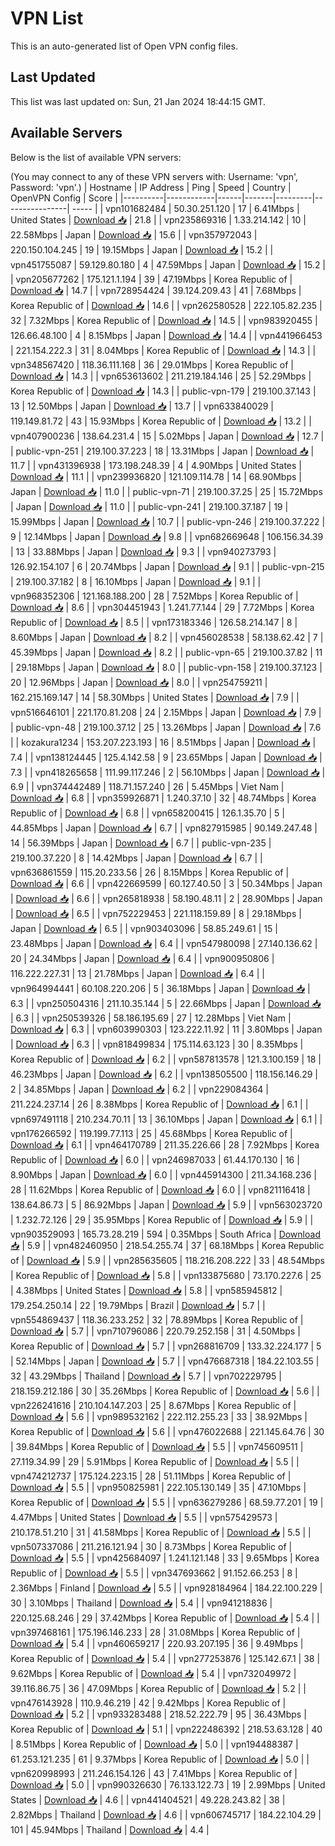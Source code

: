 # VPN List

This is an auto-generated list of Open VPN config files.

## Last Updated

This list was last updated on: Sun, 21 Jan 2024 18:44:15 GMT.

## Available Servers

Below is the list of available VPN servers:

(You may connect to any of these VPN servers with: Username: 'vpn', Password: 'vpn'.)
| Hostname | IP Address | Ping | Speed | Country | OpenVPN Config | Score |
|----------|------------|------|-------|---------|----------------| ----- |
| vpn101682484 | 50.30.251.120 | 17 | 6.41Mbps | United States | [Download 📥](./configs/server_0_US.ovpn) | 21.8 |
| vpn235869316 | 1.33.214.142 | 10 | 22.58Mbps | Japan | [Download 📥](./configs/server_1_JP.ovpn) | 15.6 |
| vpn357972043 | 220.150.104.245 | 19 | 19.15Mbps | Japan | [Download 📥](./configs/server_2_JP.ovpn) | 15.2 |
| vpn451755087 | 59.129.80.180 | 4 | 47.59Mbps | Japan | [Download 📥](./configs/server_3_JP.ovpn) | 15.2 |
| vpn205677262 | 175.121.1.194 | 39 | 47.19Mbps | Korea Republic of | [Download 📥](./configs/server_4_KR.ovpn) | 14.7 |
| vpn728954424 | 39.124.209.43 | 41 | 7.68Mbps | Korea Republic of | [Download 📥](./configs/server_5_KR.ovpn) | 14.6 |
| vpn262580528 | 222.105.82.235 | 32 | 7.32Mbps | Korea Republic of | [Download 📥](./configs/server_6_KR.ovpn) | 14.5 |
| vpn983920455 | 126.66.48.100 | 4 | 8.15Mbps | Japan | [Download 📥](./configs/server_7_JP.ovpn) | 14.4 |
| vpn441966453 | 221.154.222.3 | 31 | 8.04Mbps | Korea Republic of | [Download 📥](./configs/server_8_KR.ovpn) | 14.3 |
| vpn348567420 | 118.36.111.168 | 36 | 29.01Mbps | Korea Republic of | [Download 📥](./configs/server_9_KR.ovpn) | 14.3 |
| vpn653613602 | 211.219.184.146 | 25 | 52.29Mbps | Korea Republic of | [Download 📥](./configs/server_10_KR.ovpn) | 14.3 |
| public-vpn-179 | 219.100.37.143 | 13 | 12.50Mbps | Japan | [Download 📥](./configs/server_11_JP.ovpn) | 13.7 |
| vpn633840029 | 119.149.81.72 | 43 | 15.93Mbps | Korea Republic of | [Download 📥](./configs/server_12_KR.ovpn) | 13.2 |
| vpn407900236 | 138.64.231.4 | 15 | 5.02Mbps | Japan | [Download 📥](./configs/server_13_JP.ovpn) | 12.7 |
| public-vpn-251 | 219.100.37.223 | 18 | 13.31Mbps | Japan | [Download 📥](./configs/server_14_JP.ovpn) | 11.7 |
| vpn431396938 | 173.198.248.39 | 4 | 4.90Mbps | United States | [Download 📥](./configs/server_15_US.ovpn) | 11.1 |
| vpn239936820 | 121.109.114.78 | 14 | 68.90Mbps | Japan | [Download 📥](./configs/server_16_JP.ovpn) | 11.0 |
| public-vpn-71 | 219.100.37.25 | 25 | 15.72Mbps | Japan | [Download 📥](./configs/server_17_JP.ovpn) | 11.0 |
| public-vpn-241 | 219.100.37.187 | 19 | 15.99Mbps | Japan | [Download 📥](./configs/server_18_JP.ovpn) | 10.7 |
| public-vpn-246 | 219.100.37.222 | 9 | 12.14Mbps | Japan | [Download 📥](./configs/server_19_JP.ovpn) | 9.8 |
| vpn682669648 | 106.156.34.39 | 13 | 33.88Mbps | Japan | [Download 📥](./configs/server_20_JP.ovpn) | 9.3 |
| vpn940273793 | 126.92.154.107 | 6 | 20.74Mbps | Japan | [Download 📥](./configs/server_21_JP.ovpn) | 9.1 |
| public-vpn-215 | 219.100.37.182 | 8 | 16.10Mbps | Japan | [Download 📥](./configs/server_22_JP.ovpn) | 9.1 |
| vpn968352306 | 121.168.188.200 | 28 | 7.52Mbps | Korea Republic of | [Download 📥](./configs/server_23_KR.ovpn) | 8.6 |
| vpn304451943 | 1.241.77.144 | 29 | 7.72Mbps | Korea Republic of | [Download 📥](./configs/server_24_KR.ovpn) | 8.5 |
| vpn173183346 | 126.58.214.147 | 8 | 8.60Mbps | Japan | [Download 📥](./configs/server_25_JP.ovpn) | 8.2 |
| vpn456028538 | 58.138.62.42 | 7 | 45.39Mbps | Japan | [Download 📥](./configs/server_26_JP.ovpn) | 8.2 |
| public-vpn-65 | 219.100.37.82 | 11 | 29.18Mbps | Japan | [Download 📥](./configs/server_27_JP.ovpn) | 8.0 |
| public-vpn-158 | 219.100.37.123 | 20 | 12.96Mbps | Japan | [Download 📥](./configs/server_28_JP.ovpn) | 8.0 |
| vpn254759211 | 162.215.169.147 | 14 | 58.30Mbps | United States | [Download 📥](./configs/server_29_US.ovpn) | 7.9 |
| vpn516646101 | 221.170.81.208 | 24 | 2.15Mbps | Japan | [Download 📥](./configs/server_30_JP.ovpn) | 7.9 |
| public-vpn-48 | 219.100.37.12 | 25 | 13.26Mbps | Japan | [Download 📥](./configs/server_31_JP.ovpn) | 7.6 |
| kozakura1234 | 153.207.223.193 | 16 | 8.51Mbps | Japan | [Download 📥](./configs/server_32_JP.ovpn) | 7.4 |
| vpn138124445 | 125.4.142.58 | 9 | 23.65Mbps | Japan | [Download 📥](./configs/server_33_JP.ovpn) | 7.3 |
| vpn418265658 | 111.99.117.246 | 2 | 56.10Mbps | Japan | [Download 📥](./configs/server_34_JP.ovpn) | 6.9 |
| vpn374442489 | 118.71.157.240 | 26 | 5.45Mbps | Viet Nam | [Download 📥](./configs/server_35_VN.ovpn) | 6.8 |
| vpn359926871 | 1.240.37.10 | 32 | 48.74Mbps | Korea Republic of | [Download 📥](./configs/server_36_KR.ovpn) | 6.8 |
| vpn658200415 | 126.1.35.70 | 5 | 44.85Mbps | Japan | [Download 📥](./configs/server_37_JP.ovpn) | 6.7 |
| vpn827915985 | 90.149.247.48 | 14 | 56.39Mbps | Japan | [Download 📥](./configs/server_38_JP.ovpn) | 6.7 |
| public-vpn-235 | 219.100.37.220 | 8 | 14.42Mbps | Japan | [Download 📥](./configs/server_39_JP.ovpn) | 6.7 |
| vpn636861559 | 115.20.233.56 | 26 | 8.15Mbps | Korea Republic of | [Download 📥](./configs/server_40_KR.ovpn) | 6.6 |
| vpn422669599 | 60.127.40.50 | 3 | 50.34Mbps | Japan | [Download 📥](./configs/server_41_JP.ovpn) | 6.6 |
| vpn265818938 | 58.190.48.11 | 2 | 28.90Mbps | Japan | [Download 📥](./configs/server_42_JP.ovpn) | 6.5 |
| vpn752229453 | 221.118.159.89 | 8 | 29.18Mbps | Japan | [Download 📥](./configs/server_43_JP.ovpn) | 6.5 |
| vpn903403096 | 58.85.249.61 | 15 | 23.48Mbps | Japan | [Download 📥](./configs/server_44_JP.ovpn) | 6.4 |
| vpn547980098 | 27.140.136.62 | 20 | 24.34Mbps | Japan | [Download 📥](./configs/server_45_JP.ovpn) | 6.4 |
| vpn900950806 | 116.222.227.31 | 13 | 21.78Mbps | Japan | [Download 📥](./configs/server_46_JP.ovpn) | 6.4 |
| vpn964994441 | 60.108.220.206 | 5 | 36.18Mbps | Japan | [Download 📥](./configs/server_47_JP.ovpn) | 6.3 |
| vpn250504316 | 211.10.35.144 | 5 | 22.66Mbps | Japan | [Download 📥](./configs/server_48_JP.ovpn) | 6.3 |
| vpn250539326 | 58.186.195.69 | 27 | 12.28Mbps | Viet Nam | [Download 📥](./configs/server_49_VN.ovpn) | 6.3 |
| vpn603990303 | 123.222.11.92 | 11 | 3.80Mbps | Japan | [Download 📥](./configs/server_50_JP.ovpn) | 6.3 |
| vpn818499834 | 175.114.63.123 | 30 | 8.35Mbps | Korea Republic of | [Download 📥](./configs/server_51_KR.ovpn) | 6.2 |
| vpn587813578 | 121.3.100.159 | 18 | 46.23Mbps | Japan | [Download 📥](./configs/server_52_JP.ovpn) | 6.2 |
| vpn138505500 | 118.156.146.29 | 2 | 34.85Mbps | Japan | [Download 📥](./configs/server_53_JP.ovpn) | 6.2 |
| vpn229084364 | 211.224.237.14 | 26 | 8.38Mbps | Korea Republic of | [Download 📥](./configs/server_54_KR.ovpn) | 6.1 |
| vpn697491118 | 210.234.70.11 | 13 | 36.10Mbps | Japan | [Download 📥](./configs/server_55_JP.ovpn) | 6.1 |
| vpn176266592 | 119.199.77.113 | 25 | 45.68Mbps | Korea Republic of | [Download 📥](./configs/server_56_KR.ovpn) | 6.1 |
| vpn464170789 | 211.35.226.66 | 28 | 7.92Mbps | Korea Republic of | [Download 📥](./configs/server_57_KR.ovpn) | 6.0 |
| vpn246987033 | 61.44.170.130 | 16 | 8.90Mbps | Japan | [Download 📥](./configs/server_58_JP.ovpn) | 6.0 |
| vpn445914300 | 211.34.168.236 | 28 | 11.62Mbps | Korea Republic of | [Download 📥](./configs/server_59_KR.ovpn) | 6.0 |
| vpn821116418 | 138.64.86.73 | 5 | 86.92Mbps | Japan | [Download 📥](./configs/server_60_JP.ovpn) | 5.9 |
| vpn563023720 | 1.232.72.126 | 29 | 35.95Mbps | Korea Republic of | [Download 📥](./configs/server_61_KR.ovpn) | 5.9 |
| vpn903529093 | 165.73.28.219 | 594 | 0.35Mbps | South Africa | [Download 📥](./configs/server_62_ZA.ovpn) | 5.9 |
| vpn482460950 | 218.54.255.74 | 37 | 68.18Mbps | Korea Republic of | [Download 📥](./configs/server_63_KR.ovpn) | 5.9 |
| vpn285635605 | 118.216.208.222 | 33 | 48.54Mbps | Korea Republic of | [Download 📥](./configs/server_64_KR.ovpn) | 5.8 |
| vpn133875680 | 73.170.227.6 | 25 | 4.38Mbps | United States | [Download 📥](./configs/server_65_US.ovpn) | 5.8 |
| vpn585945812 | 179.254.250.14 | 22 | 19.79Mbps | Brazil | [Download 📥](./configs/server_66_BR.ovpn) | 5.7 |
| vpn554869437 | 118.36.233.252 | 32 | 78.89Mbps | Korea Republic of | [Download 📥](./configs/server_67_KR.ovpn) | 5.7 |
| vpn710796086 | 220.79.252.158 | 31 | 4.50Mbps | Korea Republic of | [Download 📥](./configs/server_68_KR.ovpn) | 5.7 |
| vpn268816709 | 133.32.224.177 | 5 | 52.14Mbps | Japan | [Download 📥](./configs/server_69_JP.ovpn) | 5.7 |
| vpn476687318 | 184.22.103.55 | 32 | 43.29Mbps | Thailand | [Download 📥](./configs/server_70_TH.ovpn) | 5.7 |
| vpn702229795 | 218.159.212.186 | 30 | 35.26Mbps | Korea Republic of | [Download 📥](./configs/server_71_KR.ovpn) | 5.6 |
| vpn226241616 | 210.104.147.203 | 25 | 8.67Mbps | Korea Republic of | [Download 📥](./configs/server_72_KR.ovpn) | 5.6 |
| vpn989532162 | 222.112.255.23 | 33 | 38.92Mbps | Korea Republic of | [Download 📥](./configs/server_73_KR.ovpn) | 5.6 |
| vpn476022688 | 221.145.64.76 | 30 | 39.84Mbps | Korea Republic of | [Download 📥](./configs/server_74_KR.ovpn) | 5.5 |
| vpn745609511 | 27.119.34.99 | 29 | 5.91Mbps | Korea Republic of | [Download 📥](./configs/server_75_KR.ovpn) | 5.5 |
| vpn474212737 | 175.124.223.15 | 28 | 51.11Mbps | Korea Republic of | [Download 📥](./configs/server_76_KR.ovpn) | 5.5 |
| vpn950825981 | 222.105.130.149 | 35 | 47.10Mbps | Korea Republic of | [Download 📥](./configs/server_77_KR.ovpn) | 5.5 |
| vpn636279286 | 68.59.77.201 | 19 | 4.47Mbps | United States | [Download 📥](./configs/server_78_US.ovpn) | 5.5 |
| vpn575429573 | 210.178.51.210 | 31 | 41.58Mbps | Korea Republic of | [Download 📥](./configs/server_79_KR.ovpn) | 5.5 |
| vpn507337086 | 211.216.121.94 | 30 | 8.73Mbps | Korea Republic of | [Download 📥](./configs/server_80_KR.ovpn) | 5.5 |
| vpn425684097 | 1.241.121.148 | 33 | 9.65Mbps | Korea Republic of | [Download 📥](./configs/server_81_KR.ovpn) | 5.5 |
| vpn347693662 | 91.152.66.253 | 8 | 2.36Mbps | Finland | [Download 📥](./configs/server_82_FI.ovpn) | 5.5 |
| vpn928184964 | 184.22.100.229 | 30 | 3.10Mbps | Thailand | [Download 📥](./configs/server_83_TH.ovpn) | 5.4 |
| vpn941218836 | 220.125.68.246 | 29 | 37.42Mbps | Korea Republic of | [Download 📥](./configs/server_84_KR.ovpn) | 5.4 |
| vpn397468161 | 175.196.146.233 | 28 | 31.08Mbps | Korea Republic of | [Download 📥](./configs/server_85_KR.ovpn) | 5.4 |
| vpn460659217 | 220.93.207.195 | 36 | 9.49Mbps | Korea Republic of | [Download 📥](./configs/server_86_KR.ovpn) | 5.4 |
| vpn277253876 | 125.142.67.1 | 38 | 9.62Mbps | Korea Republic of | [Download 📥](./configs/server_87_KR.ovpn) | 5.4 |
| vpn732049972 | 39.116.86.75 | 36 | 47.09Mbps | Korea Republic of | [Download 📥](./configs/server_88_KR.ovpn) | 5.2 |
| vpn476143928 | 110.9.46.219 | 42 | 9.42Mbps | Korea Republic of | [Download 📥](./configs/server_89_KR.ovpn) | 5.2 |
| vpn933283488 | 218.52.222.79 | 95 | 36.43Mbps | Korea Republic of | [Download 📥](./configs/server_90_KR.ovpn) | 5.1 |
| vpn222486392 | 218.53.63.128 | 40 | 8.51Mbps | Korea Republic of | [Download 📥](./configs/server_91_KR.ovpn) | 5.0 |
| vpn194488387 | 61.253.121.235 | 61 | 9.37Mbps | Korea Republic of | [Download 📥](./configs/server_92_KR.ovpn) | 5.0 |
| vpn620998993 | 211.246.154.126 | 43 | 7.41Mbps | Korea Republic of | [Download 📥](./configs/server_93_KR.ovpn) | 5.0 |
| vpn990326630 | 76.133.122.73 | 19 | 2.99Mbps | United States | [Download 📥](./configs/server_94_US.ovpn) | 4.6 |
| vpn441404521 | 49.228.243.82 | 38 | 2.82Mbps | Thailand | [Download 📥](./configs/server_95_TH.ovpn) | 4.6 |
| vpn606745717 | 184.22.104.29 | 101 | 45.94Mbps | Thailand | [Download 📥](./configs/server_96_TH.ovpn) | 4.4 |
